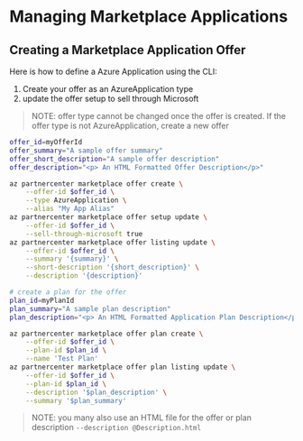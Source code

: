 # Managing Marketplace Applications

## Creating a Marketplace Application Offer


Here is how to define a Azure Application using the CLI:

1. Create your offer as an AzureApplication type
2. update the offer setup to sell through Microsoft

> NOTE: offer type cannot be changed once the offer is created. If the offer type is not AzureApplication, create a new offer

```bash
offer_id=myOfferId
offer_summary="A sample offer summary"
offer_short_description="A sample offer description"
offer_description="<p> An HTML Formatted Offer Description</p>"

az partnercenter marketplace offer create \
    --offer-id $offer_id \
    --type AzureApplication \
    --alias "My App Alias"
az partnercenter marketplace offer setup update \
    --offer-id $offer_id \
    --sell-through-microsoft true
az partnercenter marketplace offer listing update \
    --offer-id $offer_id \
    --summary '{summary}' \
    --short-description '{short_description}' \
    --description '{description}'

# create a plan for the offer
plan_id=myPlanId
plan_summary="A sample plan description"
plan_description="<p> An HTML Formatted Application Plan Description</p>"

az partnercenter marketplace offer plan create \
    --offer-id $offer_id \
    --plan-id $plan_id \
    --name 'Test Plan'
az partnercenter marketplace offer plan listing update \
    --offer-id $offer_id \
    --plan-id $plan_id \
    --description '$plan_description' \
    --summary '$plan_summary'
```

> NOTE: you many also use an HTML file for the offer or plan description `--description @Description.html`
